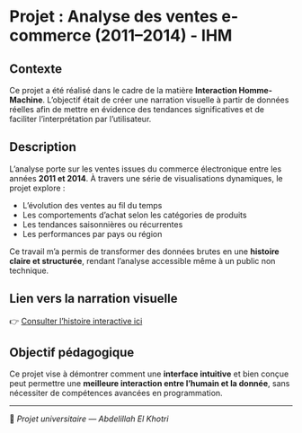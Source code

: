 # Projet : Analyse des ventes e-commerce (2011–2014) - IHM

## Contexte
Ce projet a été réalisé dans le cadre de la matière **Interaction Homme-Machine**. L’objectif était de créer une narration visuelle à partir de données réelles afin de mettre en évidence des tendances significatives et de faciliter l’interprétation par l’utilisateur.

## Description
L’analyse porte sur les ventes issues du commerce électronique entre les années **2011 et 2014**. À travers une série de visualisations dynamiques, le projet explore :
- L’évolution des ventes au fil du temps
- Les comportements d’achat selon les catégories de produits
- Les tendances saisonnières ou récurrentes
- Les performances par pays ou région

Ce travail m’a permis de transformer des données brutes en une **histoire claire et structurée**, rendant l’analyse accessible même à un public non technique.

## Lien vers la narration visuelle
👉 [Consulter l’histoire interactive ici](https://public.tableau.com/app/profile/abdelillah.el.khotri/viz/EcommerceSalesAnalysis-Projet_IHM/Histoire2?publish=yes)


## Objectif pédagogique
Ce projet vise à démontrer comment une **interface intuitive** et bien conçue peut permettre une **meilleure interaction entre l’humain et la donnée**, sans nécessiter de compétences avancées en programmation.

---

📌 *Projet universitaire — Abdelillah El Khotri*
